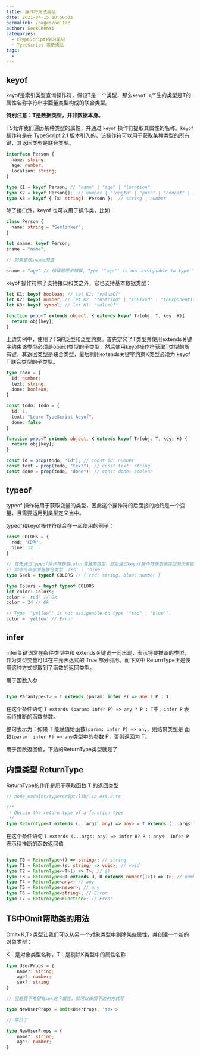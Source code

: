 ```yaml
---
title: 操作符用法高级
date: 2021-04-15 10:56:02
permalink: /pages/6e11ac
author: GeekChenYi
categories: 
  - 《TypeScript》学习笔记
  - TypeScript 高级语法
tags: 
  - 
---
```


## keyof


keyof是索引类型查询操作符，假设T是一个类型，那么`keyof T`产生的类型是T的属性名称字符串字面量类型构成的联合类型。

**特别注意：T是数据类型，并非数据本身。**

TS允许我们遍历某种类型的属性，并通过 `keyof` 操作符提取其属性的名称。`keyof` 操作符是在 TypeScript 2.1 版本引入的，该操作符可以用于获取某种类型的所有键，其返回类型是联合类型。


```typescript
interface Person {
  name: string;
  age: number;
  location: string;
}

type K1 = keyof Person; // "name" | "age" | "location"
type K2 = keyof Person[];  // number | "length" | "push" | "concat" | ...
type K3 = keyof { [x: string]: Person };  // string | number
```

除了接口外，keyof 也可以用于操作类，比如：

```typescript
class Person {
  name: string = "Semlinker";
}

let sname: keyof Person;
sname = "name";

// 如果更改sname的值

sname = "age" // 编译器提示错误, Type '"age"' is not assignable to type '"name"'.
```

keyof 操作符除了支持接口和类之外，它也支持基本数据类型：

```typescript
let K1: keyof boolean; // let K1: "valueOf"
let K2: keyof number; // let K2: "toString" | "toFixed" | "toExponential" | ...
let K3: keyof symbol; // let K1: "valueOf"
```

```typescript
function prop<T extends object, K extends keyof T>(obj: T, key: K){
  return obj[key];
}
```

上边实例中，使用了TS的泛型和泛型约束。首先定义了T类型并使用extends关键字约束该类型必须是object类型的子类型，然后使用keyof操作符获取T类型的所有键，其返回类型是联合类型，最后利用extends关键字约束K类型必须为 keyof T 联合类型的子类型。

```typescript
type Todo = {
  id: number;
  text: string;
  done: boolean;
}

const todo: Todo = {
  id: 1,
  text: "Learn TypeScript keyof",
  done: false
}

function prop<T extends object, K extends keyof T>(obj: T, key: K) {
  return obj[key];
}

const id = prop(todo, "id"); // const id: number
const text = prop(todo, "text"); // const text: string
const done = prop(todo, "done"); // const done: boolean
```

## typeof

typeof 操作符用于获取变量的类型，因此这个操作符的后面接的始终是一个变量，且需要运用到类型定义当中。

typeof和keyof操作符结合在一起使用的例子：

```typescript
const COLORS = {
  red: '红色',
  blue: 12
}

// 首先通过typeof操作符获取color变量的类型，然后通过keyof操作符获取该类型的所有键，
// 即字符串字面量联合类型 'red' | 'blue'
type Geek = typeof COLORS // { red: string, blue: number }

type Colors = keyof typeof COLORS 
let color: Colors;
color = 'red' // Ok
color = 24 // Ok

// Type '"yellow"' is not assignable to type '"red" | "blue"'.
color = 'yellow' // Error
```

## infer

infer关键词常在条件类型中和 extends关键词一同出现，表示将要推断的类型，作为类型变量可以在三元表达式的 True 部分引用。而下文中 ReturnType正是使用这种方式提取到了函数的返回类型。

用于函数入参

```typescript

type ParamType<T> = T extends (param: infer P) => any ? P : T;

```

在这个条件语句 `T extends (param: infer P) => any ? P : T`中，`infer P` 表示待推断的函数参数。

整句表示为：如果 T 能赋值给函数`(param: infer P) => any`，则结果类型是 函数`(param: infer P) => any`类型中的参数 P，否则返回为 T。

用于函数返回值，下边的ReturnType类型就是了

## 内置类型 ReturnType

ReturnType<T>的作用是用于获取函数 T 的返回类型


```typescript
// node_modules/typescript/lib/lib.es5.d.ts

/**
 * Obtain the return type of a function type
 */
type ReturnType<T extends (...args: any) => any> = T extends (...args: any) => infer R ? R : any;
```

在这个条件语句 `T extends (...args: any) => infer R? R : any中，infer P` 表示待推断的函数返回值

```typescript

type T0 = ReturnType<() => string>; // string
type T1 = ReturnType<(s: string) => void>; // void
type T2 = ReturnType<<T>() => T>; // {}
type T3 = ReturnType<<T extends U, U extends number[]>() => T>; // number[]
type T4 = ReturnType<any>; // any
type T5 = ReturnType<never>; // any
type T6 = ReturnType<string>; // Error
type T7 = ReturnType<Function>; // Error

```

## TS中Omit帮助类的用法

Omit<K,T>类型让我们可以从另一个对象类型中剔除某些属性，并创建一个新的对象类型：

K：是对象类型名称，T：是剔除K类型中的属性名称

```typescript
type UserProps = {
    name?: string;
    age?: number;
    sex?: string
}

// 但是我不希望有sex这个属性，就可以按照下边的方式写

type NewUserProps = Omit<UserProps, 'sex'>

// 等价于

type NewUserProps = {
    name?: string;
    age?: number;
}
```